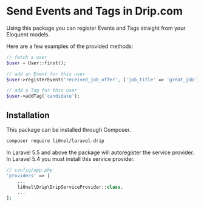 #  Send Events and Tags in Drip.com

Using this package you can register Events and Tags straight from your Eloquent models.

Here are a few examples of the provided methods:

```php
// fetch a user
$user = User::first();

// add an Event for this user
$user->registerEvent('received_job_offer', ['job_title' => 'great_job']);

// add a Tag for this user
$user->addTag('candidate');
```

## Installation

This package can be installed through Composer.

``` bash
composer require li0nel/laravel-drip
```

In Laravel 5.5 and above the package will autoregister the service provider. In Laravel 5.4 you must install this service provider.

```php
// config/app.php
'providers' => [
    ...
    li0nel\Drip\DripServiceProvider::class,
    ...
];
```
